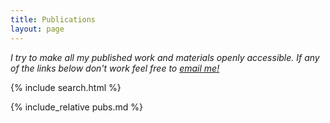 ```yaml
---
title: Publications
layout: page
---
```


<div class="paper-list-search">
<p><em>I try to make all my published work and materials openly accessible. If any of the links below don't work feel free to <a href="mailto:eshin.jolly@gmail.com">email me!</a></em>
</p>
{% include search.html %}
</div>

{% include_relative pubs.md %}

<script src="{{base.url | prepend: site.url }}/assets/search.js"></script>